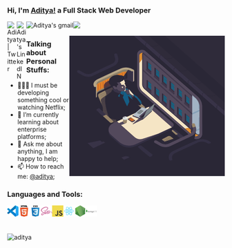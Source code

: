 ### Hi, I'm [Aditya!](https://github.com/bulletproofadks/) a Full Stack Web Developer 

<a href="https://twitter.com/AdityaK68714494">
  <img align="left" alt="Aditya | Twitter" width="22px" src="https://raw.githubusercontent.com/peterthehan/peterthehan/master/assets/twitter.svg" />
</a>
<a href="https://www.linkedin.com/in/adityaadks/">
  <img align="left" alt="Aditya's LinkedIN" width="22px" src="https://raw.githubusercontent.com/peterthehan/peterthehan/master/assets/linkedin.svg" />
</a>
<a href="mailto:caditya1997@gmail.com">
  <img align="left" alt="Aditya's gmail" src="https://img.shields.io/badge/-Gmail-c14438?style=flat&logo=Gmail&logoColor=white" />
</a>

![](https://visitor-badge.glitch.me/badge?page_id=bulletproofadks.bulletproofadks)

  <img align="right" alt="GIF" src="https://raw.githubusercontent.com/bulletproofadks/bulletproofadks/master/theManInSeat.gif" width="360" height="325" />
  
### Talking about Personal Stuffs:

- 👨🏽‍💻 I must be developing something cool or watching Netflix;
- 🌱 I’m currently learning about enterprise platforms; 
- 💬 Ask me about anything, I am happy to help;
- 📫 How to reach me: [@aditya](https://twitter.com/AdityaK68714494);

### Languages and Tools:  

<img align="left" alt="Visual Studio Code" width="26px" src="https://raw.githubusercontent.com/github/explore/80688e429a7d4ef2fca1e82350fe8e3517d3494d/topics/visual-studio-code/visual-studio-code.png" />
<img align="left" alt="HTML5" width="26px" src="https://raw.githubusercontent.com/github/explore/80688e429a7d4ef2fca1e82350fe8e3517d3494d/topics/html/html.png" />
<img align="left" alt="CSS3" width="26px" src="https://raw.githubusercontent.com/github/explore/80688e429a7d4ef2fca1e82350fe8e3517d3494d/topics/css/css.png" />
<img align="left" alt="Sass" width="26px" src="https://raw.githubusercontent.com/github/explore/80688e429a7d4ef2fca1e82350fe8e3517d3494d/topics/sass/sass.png" />
<img align="left" alt="JavaScript" width="26px" src="https://raw.githubusercontent.com/github/explore/80688e429a7d4ef2fca1e82350fe8e3517d3494d/topics/javascript/javascript.png" />
<img align="left" alt="React" width="26px" src="https://raw.githubusercontent.com/github/explore/80688e429a7d4ef2fca1e82350fe8e3517d3494d/topics/react/react.png" />
<img align="left" alt="Node.js" width="26px" src="https://raw.githubusercontent.com/github/explore/80688e429a7d4ef2fca1e82350fe8e3517d3494d/topics/nodejs/nodejs.png" />
<img align="left" alt="MongoDB" width="26px" src="https://raw.githubusercontent.com/github/explore/80688e429a7d4ef2fca1e82350fe8e3517d3494d/topics/mongodb/mongodb.png" />
<br /><br /><br />


<p align="left"> <img src="https://github-readme-stats.vercel.app/api?username=bulletproofadks&count_private=true&show_icons=true&hide=prs,contribs" alt="aditya" />
<br />
